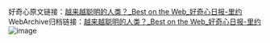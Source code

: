 好奇心原文链接：[越来越聪明的人类？_Best on the Web_好奇心日报-里约 ](https://www.qdaily.com/articles/7095.html)
WebArchive归档链接：[越来越聪明的人类？_Best on the Web_好奇心日报-里约 ](http://web.archive.org/web/20190623171733/https://www.qdaily.com/articles/7095.html)
![image](http://ww3.sinaimg.cn/large/007d5XDply1g3wbhdkfxgj30u02k7k68)